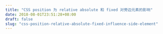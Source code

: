 ```yaml
---
title: "CSS position 为 relative absolute 和 fixed 对旁边元素的影响"
date: 2018-08-01T23:51:28+08:00
draft: false
slug: "css-position-relative-absolute-fixed-influence-side-element"
---
```

